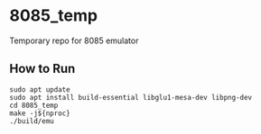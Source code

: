 # 8085_temp
Temporary repo for 8085 emulator
## How to Run 
    sudo apt update
    sudo apt install build-essential libglu1-mesa-dev libpng-dev
    cd 8085_temp
    make -j${nproc}
    ./build/emu
